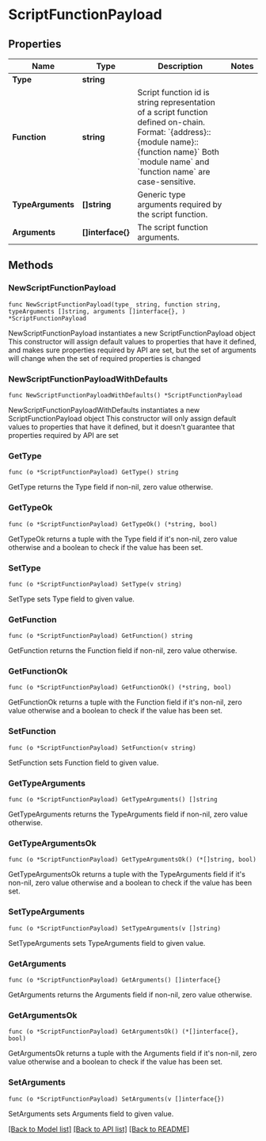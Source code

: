 # ScriptFunctionPayload

## Properties

Name | Type | Description | Notes
------------ | ------------- | ------------- | -------------
**Type** | **string** |  | 
**Function** | **string** | Script function id is string representation of a script function defined on-chain.  Format: &#x60;{address}::{module name}::{function name}&#x60;  Both &#x60;module name&#x60; and &#x60;function name&#x60; are case-sensitive.  | 
**TypeArguments** | **[]string** | Generic type arguments required by the script function. | 
**Arguments** | **[]interface{}** | The script function arguments. | 

## Methods

### NewScriptFunctionPayload

`func NewScriptFunctionPayload(type_ string, function string, typeArguments []string, arguments []interface{}, ) *ScriptFunctionPayload`

NewScriptFunctionPayload instantiates a new ScriptFunctionPayload object
This constructor will assign default values to properties that have it defined,
and makes sure properties required by API are set, but the set of arguments
will change when the set of required properties is changed

### NewScriptFunctionPayloadWithDefaults

`func NewScriptFunctionPayloadWithDefaults() *ScriptFunctionPayload`

NewScriptFunctionPayloadWithDefaults instantiates a new ScriptFunctionPayload object
This constructor will only assign default values to properties that have it defined,
but it doesn't guarantee that properties required by API are set

### GetType

`func (o *ScriptFunctionPayload) GetType() string`

GetType returns the Type field if non-nil, zero value otherwise.

### GetTypeOk

`func (o *ScriptFunctionPayload) GetTypeOk() (*string, bool)`

GetTypeOk returns a tuple with the Type field if it's non-nil, zero value otherwise
and a boolean to check if the value has been set.

### SetType

`func (o *ScriptFunctionPayload) SetType(v string)`

SetType sets Type field to given value.


### GetFunction

`func (o *ScriptFunctionPayload) GetFunction() string`

GetFunction returns the Function field if non-nil, zero value otherwise.

### GetFunctionOk

`func (o *ScriptFunctionPayload) GetFunctionOk() (*string, bool)`

GetFunctionOk returns a tuple with the Function field if it's non-nil, zero value otherwise
and a boolean to check if the value has been set.

### SetFunction

`func (o *ScriptFunctionPayload) SetFunction(v string)`

SetFunction sets Function field to given value.


### GetTypeArguments

`func (o *ScriptFunctionPayload) GetTypeArguments() []string`

GetTypeArguments returns the TypeArguments field if non-nil, zero value otherwise.

### GetTypeArgumentsOk

`func (o *ScriptFunctionPayload) GetTypeArgumentsOk() (*[]string, bool)`

GetTypeArgumentsOk returns a tuple with the TypeArguments field if it's non-nil, zero value otherwise
and a boolean to check if the value has been set.

### SetTypeArguments

`func (o *ScriptFunctionPayload) SetTypeArguments(v []string)`

SetTypeArguments sets TypeArguments field to given value.


### GetArguments

`func (o *ScriptFunctionPayload) GetArguments() []interface{}`

GetArguments returns the Arguments field if non-nil, zero value otherwise.

### GetArgumentsOk

`func (o *ScriptFunctionPayload) GetArgumentsOk() (*[]interface{}, bool)`

GetArgumentsOk returns a tuple with the Arguments field if it's non-nil, zero value otherwise
and a boolean to check if the value has been set.

### SetArguments

`func (o *ScriptFunctionPayload) SetArguments(v []interface{})`

SetArguments sets Arguments field to given value.



[[Back to Model list]](../README.md#documentation-for-models) [[Back to API list]](../README.md#documentation-for-api-endpoints) [[Back to README]](../README.md)



